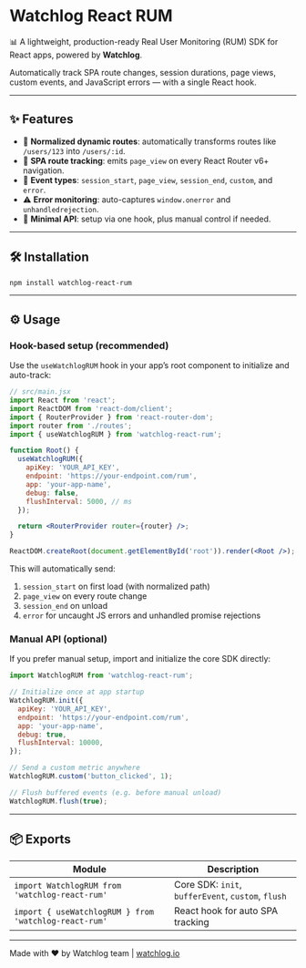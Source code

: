 # Watchlog React RUM

📊 A lightweight, production-ready Real User Monitoring (RUM) SDK for React apps, powered by **Watchlog**.

Automatically track SPA route changes, session durations, page views, custom events, and JavaScript errors — with a single React hook.

---

## ✨ Features

* 📍 **Normalized dynamic routes**: automatically transforms routes like `/users/123` into `/users/:id`.
* 🔁 **SPA route tracking**: emits `page_view` on every React Router v6+ navigation.
* 🧠 **Event types**: `session_start`, `page_view`, `session_end`, `custom`, and `error`.
* ⚠️ **Error monitoring**: auto-captures `window.onerror` and `unhandledrejection`.
* 🔄 **Minimal API**: setup via one hook, plus manual control if needed.

---

## 🛠 Installation

```bash
npm install watchlog-react-rum
```

---

## ⚙️ Usage

### Hook-based setup (recommended)

Use the `useWatchlogRUM` hook in your app’s root component to initialize and auto-track:

```jsx
// src/main.jsx
import React from 'react';
import ReactDOM from 'react-dom/client';
import { RouterProvider } from 'react-router-dom';
import router from './routes';
import { useWatchlogRUM } from 'watchlog-react-rum';

function Root() {
  useWatchlogRUM({
    apiKey: 'YOUR_API_KEY',
    endpoint: 'https://your-endpoint.com/rum',
    app: 'your-app-name',
    debug: false,
    flushInterval: 5000, // ms
  });

  return <RouterProvider router={router} />;
}

ReactDOM.createRoot(document.getElementById('root')).render(<Root />);
```

This will automatically send:

1. `session_start` on first load (with normalized path)
2. `page_view` on every route change
3. `session_end` on unload
4. `error` for uncaught JS errors and unhandled promise rejections

### Manual API (optional)

If you prefer manual setup, import and initialize the core SDK directly:

```js
import WatchlogRUM from 'watchlog-react-rum';

// Initialize once at app startup
WatchlogRUM.init({
  apiKey: 'YOUR_API_KEY',
  endpoint: 'https://your-endpoint.com/rum',
  app: 'your-app-name',
  debug: true,
  flushInterval: 10000,
});

// Send a custom metric anywhere
WatchlogRUM.custom('button_clicked', 1);

// Flush buffered events (e.g. before manual unload)
WatchlogRUM.flush(true);
```

---

## 📦 Exports

| Module                                                | Description                                        |
| ----------------------------------------------------- | -------------------------------------------------- |
| `import WatchlogRUM from 'watchlog-react-rum'`        | Core SDK: `init`, `bufferEvent`, `custom`, `flush` |
| `import { useWatchlogRUM } from 'watchlog-react-rum'` | React hook for auto SPA tracking                   |

---

Made with ❤️ by Watchlog team | [watchlog.io](https://watchlog.io)
